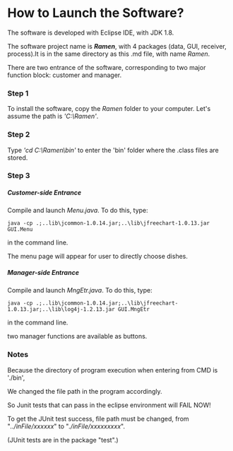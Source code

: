 # How to Launch the Software? 

The software is developed with Eclipse IDE, with JDK 1.8. 

The software project name is ***Ramen***, with 4 packages (data, GUI, receiver, process).It is in the same directory as this .md file, with name *Ramen*. 

There are two entrance of the software, corresponding to two major function block: customer and manager. 

### Step 1

To install the software, copy the *Ramen* folder to your computer. Let's assume the path is *'C:\Ramen'*. 

### Step 2

Type *'cd C:\Ramen\bin\'* to enter the 'bin' folder where the .class files are stored. 

### Step 3

##### Customer-side Entrance

Compile and launch *Menu.java*. To do this, type: 

`java -cp .;..lib\jcommon-1.0.14.jar;..\lib\jfreechart-1.0.13.jar GUI.Menu` 

in the command line. 

The menu page will appear for user to directly choose dishes. 

##### Manager-side Entrance

Compile and launch *MngEtr.java*. To do this, type: 

`java -cp .;..lib\jcommon-1.0.14.jar;..\lib\jfreechart-1.0.13.jar;..\lib\log4j-1.2.13.jar GUI.MngEtr`

in the command line. 

two manager functions are available as buttons. 

### Notes

Because the directory of program execution when entering from CMD is './bin',

We changed the file path in the program accordingly.

So Junit tests that can pass in the eclipse environment will FAIL NOW!

To get the JUnit test success, file path must be changed, from "*../inFile/xxxxxx*" to "*./inFile/xxxxxxxxx*". 

(JUnit tests are in the package "test".)